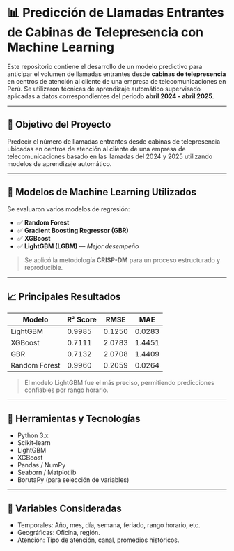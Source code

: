 # 📊 Predicción de Llamadas Entrantes de Cabinas de Telepresencia con Machine Learning

Este repositorio contiene el desarrollo de un modelo predictivo para anticipar el volumen de llamadas entrantes desde **cabinas de telepresencia** en centros de atención al cliente de una empresa de telecomunicaciones en Perú. Se utilizaron técnicas de aprendizaje automático supervisado aplicadas a datos correspondientes del periodo **abril 2024 - abril 2025**.

---

## 🎯 Objetivo del Proyecto

Predecir el número de llamadas entrantes desde cabinas de telepresencia ubicadas en centros de atención al cliente de una empresa de telecomunicaciones basado en las llamadas del 2024 y 2025 utilizando modelos de aprendizaje automático.

---

## 🧠 Modelos de Machine Learning Utilizados

Se evaluaron varios modelos de regresión:

- ✅ **Random Forest**
- ✅ **Gradient Boosting Regressor (GBR)**
- ✅ **XGBoost**
- ✅ **LightGBM (LGBM)** — *Mejor desempeño*

> Se aplicó la metodología **CRISP-DM** para un proceso estructurado y reproducible.

---

## 📈 Principales Resultados

| Modelo       | R² Score | RMSE   | MAE    |
|--------------|----------|--------|--------|
| LightGBM     | 0.9985   | 0.1250 | 0.0283 |
| XGBoost      | 0.7111   | 2.0783 | 1.4451 |
| GBR          | 0.7132   | 2.0708 | 1.4409 |
| Random Forest| 0.9960   | 0.2059 | 0.0264 |

> El modelo LightGBM fue el más preciso, permitiendo predicciones confiables por rango horario.

---

## 🧰 Herramientas y Tecnologías

- Python 3.x
- Scikit-learn
- LightGBM
- XGBoost
- Pandas / NumPy
- Seaborn / Matplotlib
- BorutaPy (para selección de variables)

---

## 📌 Variables Consideradas
- Temporales: Año, mes, día, semana, feriado, rango horario, etc.
- Geográficas: Oficina, región.
- Atención: Tipo de atención, canal, promedios históricos.



